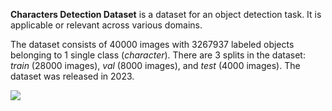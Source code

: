 **Characters Detection Dataset** is a dataset for an object detection task. It is applicable or relevant across various domains. 

The dataset consists of 40000 images with 3267937 labeled objects belonging to 1 single class (*character*). There are 3 splits in the dataset: *train* (28000 images), *val* (8000 images), and *test* (4000 images). The dataset was released in 2023.

<img src="https://github.com/dataset-ninja/character-detection-dataset/tree/main/raw/main/visualizations/poster.png">
